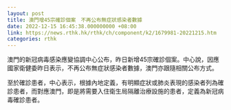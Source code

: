 ```yaml
---
layout: post
title: 澳門增45宗確診個案　不再公布無症狀感染者數據
date: 2022-12-15 16:45:38.000000000 +08:00
link: https://news.rthk.hk/rthk/ch/component/k2/1679981-20221215.htm
categories: rthk
---
```


澳門的新冠病毒感染應變協調中心公布，昨日新增45宗確診個案。中心說，因應國家衛健委昨日表示，不再公布無症狀感染者數據，澳門亦跟隨相關公布方式。

至於確診患者，中心表示，根據內地定義，有明顯症狀或肺炎表現的感染者列為確診患者，而對應澳門，即是將需要入住衛生局隔離治療設施的患者，定義為新冠病毒確診患者。

